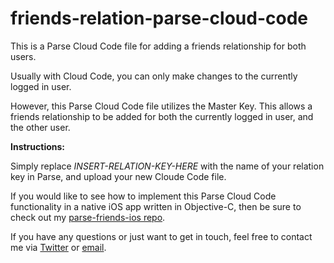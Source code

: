 friends-relation-parse-cloud-code
=================================

This is a Parse Cloud Code file for adding a friends relationship for both users.

Usually with Cloud Code, you can only make changes to the currently logged in user.

However, this Parse Cloud Code file utilizes the Master Key. This allows a friends relationship to be added for both
the currently logged in user, and the other user.

**Instructions:**

Simply replace *INSERT-RELATION-KEY-HERE* with the name of your relation key in Parse, and upload your new Cloude Code file.

If you would like to see how to implement this Parse Cloud Code functionality in a native iOS app written in Objective-C, then be sure to check out my [parse-friends-ios repo](https://github.com/mitchellporter/parse-friends-ios).

If you have any questions or just want to get in touch, feel free to contact me via [Twitter](http://www.twitter.com/_mitchellporter) or [email](mailto:mitchellporter@gmail.com).
